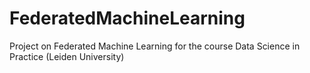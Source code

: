 # FederatedMachineLearning

Project on Federated Machine Learning for the course Data Science in Practice (Leiden University)
